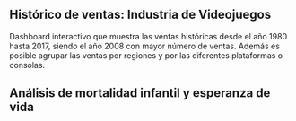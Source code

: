 ## Histórico de ventas: Industria de Videojuegos

Dashboard interactivo que muestra las ventas históricas desde el año 1980 hasta 2017, siendo el año 2008 con mayor número de ventas. Además es posible agrupar las ventas por regiones y por las diferentes plataformas o consolas. 

## Análisis de mortalidad infantil y esperanza de vida
